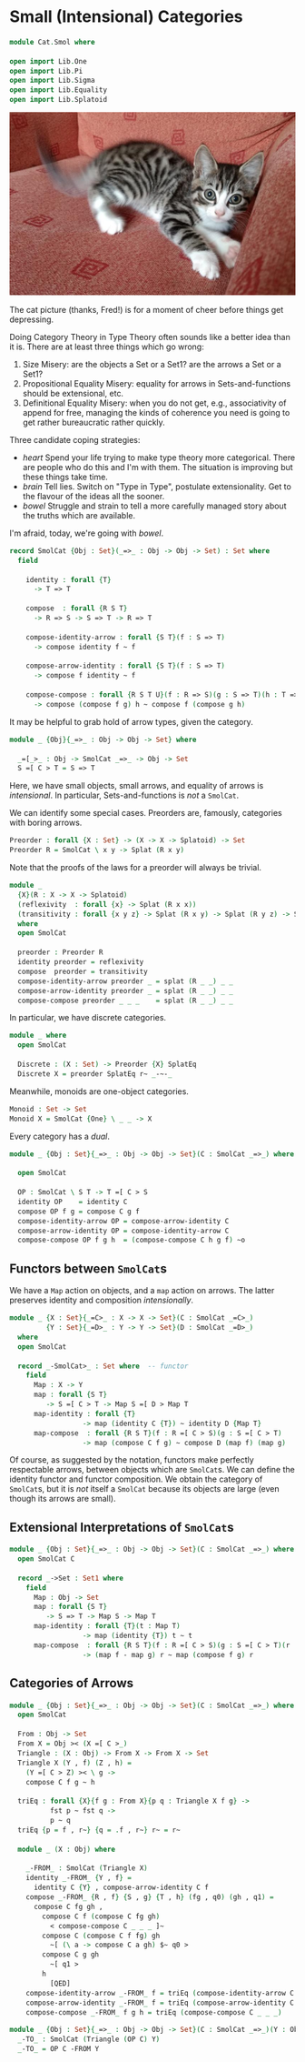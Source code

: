 Small (Intensional) Categories
==============================

```agda
module Cat.Smol where

open import Lib.One
open import Lib.Pi
open import Lib.Sigma
open import Lib.Equality
open import Lib.Splatoid
```

![A smol cat](../CS410-19/Lec/pomeloSmol.jpg?raw=true)

The cat picture (thanks, Fred!) is for a moment of cheer before things get depressing.

Doing Category Theory in Type Theory often sounds like a better idea than it
is. There are at least three things which go wrong:

1. Size Misery: are the objects a Set or a Set1? are the arrows a Set or a Set1?
2. Propositional Equality Misery: equality for arrows in Sets-and-functions should be extensional, etc.
3. Definitional Equality Misery: when you do not get, e.g., associativity of append for free, managing the kinds of coherence you need is going to get rather bureaucratic rather quickly.

Three candidate coping strategies:

* *heart* Spend your life trying to make type theory more categorical. There are people who do this and I'm with them. The situation is improving but these things take time.
* *brain* Tell lies. Switch on "Type in Type", postulate extensionality. Get to the flavour of the ideas all the sooner.
* *bowel* Struggle and strain to tell a more carefully managed story about the truths which are available.

I'm afraid, today, we're going with *bowel*.

```agda
record SmolCat {Obj : Set}(_=>_ : Obj -> Obj -> Set) : Set where
  field

    identity : forall {T}
      -> T => T

    compose  : forall {R S T}
      -> R => S -> S => T -> R => T

    compose-identity-arrow : forall {S T}(f : S => T)
      -> compose identity f ~ f

    compose-arrow-identity : forall {S T}(f : S => T)
      -> compose f identity ~ f

    compose-compose : forall {R S T U}(f : R => S)(g : S => T)(h : T => U)
      -> compose (compose f g) h ~ compose f (compose g h)
```

It may be helpful to grab hold of arrow types, given the category.

```agda
module _ {Obj}{_=>_ : Obj -> Obj -> Set} where

  _=[_>_ : Obj -> SmolCat _=>_ -> Obj -> Set
  S =[ C > T = S => T
```

Here, we have small objects, small arrows, and equality of arrows
is *intensional*. In particular, Sets-and-functions is *not* a `SmolCat`.

We can identify some special cases. Preorders are, famously, categories
with boring arrows.

```agda
Preorder : forall {X : Set} -> (X -> X -> Splatoid) -> Set
Preorder R = SmolCat \ x y -> Splat (R x y)
```

Note that the proofs of the laws for a preorder will always be trivial.

```agda
module _
  {X}(R : X -> X -> Splatoid)
  (reflexivity  : forall {x} -> Splat (R x x))
  (transitivity : forall {x y z} -> Splat (R x y) -> Splat (R y z) -> Splat (R x z))
  where
  open SmolCat
  
  preorder : Preorder R
  identity preorder = reflexivity
  compose  preorder = transitivity
  compose-identity-arrow preorder _ = splat (R _ _) _ _
  compose-arrow-identity preorder _ = splat (R _ _) _ _
  compose-compose preorder _ _ _    = splat (R _ _) _ _
```

In particular, we have discrete categories.

```agda
module _ where
  open SmolCat
  
  Discrete : (X : Set) -> Preorder {X} SplatEq
  Discrete X = preorder SplatEq r~ _-~-_
```

Meanwhile, monoids are one-object categories.

```agda
Monoid : Set -> Set
Monoid X = SmolCat {One} \ _ _ -> X
```

Every category has a *dual*.

```agda
module _ {Obj : Set}{_=>_ : Obj -> Obj -> Set}(C : SmolCat _=>_) where

  open SmolCat

  OP : SmolCat \ S T -> T =[ C > S
  identity OP    = identity C
  compose OP f g = compose C g f
  compose-identity-arrow OP = compose-arrow-identity C
  compose-arrow-identity OP = compose-identity-arrow C
  compose-compose OP f g h  = (compose-compose C h g f) ~o
```


Functors between `SmolCat`s
---------------------------

We have a `Map` action on objects, and a `map` action on arrows.
The latter preserves identity and composition *intensionally*.

```agda
module _ {X : Set}{_=C>_ : X -> X -> Set}(C : SmolCat _=C>_)
         {Y : Set}{_=D>_ : Y -> Y -> Set}(D : SmolCat _=D>_)
  where
  open SmolCat

  record _-SmolCat>_ : Set where  -- functor
    field
      Map : X -> Y
      map : forall {S T}
         -> S =[ C > T -> Map S =[ D > Map T
      map-identity : forall {T}
                  -> map (identity C {T}) ~ identity D {Map T}
      map-compose  : forall {R S T}(f : R =[ C > S)(g : S =[ C > T)
                  -> map (compose C f g) ~ compose D (map f) (map g)
```

Of course, as suggested by the notation, functors make perfectly
respectable arrows, between objects which are `SmolCat`s. We can
define the identity functor and functor composition. We obtain
the category of `SmolCat`s, but it is *not* itself a `SmolCat`
because its objects are large (even though its arrows are
small).


Extensional Interpretations of `SmolCat`s
-----------------------------------------

```agda
module _ {Obj : Set}{_=>_ : Obj -> Obj -> Set}(C : SmolCat _=>_) where
  open SmolCat C

  record _->Set : Set1 where
    field
      Map : Obj -> Set
      map : forall {S T}
         -> S => T -> Map S -> Map T
      map-identity : forall {T}(t : Map T)
                  -> map (identity {T}) t ~ t
      map-compose  : forall {R S T}(f : R =[ C > S)(g : S =[ C > T)(r : Map R)
                  -> (map f - map g) r ~ map (compose f g) r
```


Categories of Arrows
--------------------

```agda
module _ {Obj : Set}{_=>_ : Obj -> Obj -> Set}(C : SmolCat _=>_) where
  open SmolCat

  From : Obj -> Set
  From X = Obj >< (X =[ C >_)
  Triangle : (X : Obj) -> From X -> From X -> Set
  Triangle X (Y , f) (Z , h) =
    (Y =[ C > Z) >< \ g ->
    compose C f g ~ h

  triEq : forall {X}{f g : From X}{p q : Triangle X f g} ->
          fst p ~ fst q ->
          p ~ q
  triEq {p = f , r~} {q = .f , r~} r~ = r~

  module _ (X : Obj) where

    _-FROM_ : SmolCat (Triangle X)
    identity _-FROM_ {Y , f} =
      identity C {Y} , compose-arrow-identity C f
    compose _-FROM_ {R , f} {S , g} {T , h} (fg , q0) (gh , q1) =
      compose C fg gh , 
        compose C f (compose C fg gh)
          < compose-compose C _ _ _ ]~
        compose C (compose C f fg) gh
          ~[ (\ a -> compose C a gh) $~ q0 >
        compose C g gh
          ~[ q1 >
        h
          [QED]
    compose-identity-arrow _-FROM_ f = triEq (compose-identity-arrow C _)
    compose-arrow-identity _-FROM_ f = triEq (compose-arrow-identity C _)
    compose-compose _-FROM_ f g h = triEq (compose-compose C _ _ _)
```

```agda
module _ {Obj : Set}{_=>_ : Obj -> Obj -> Set}(C : SmolCat _=>_)(Y : Obj) where
  _-TO_ : SmolCat (Triangle (OP C) Y)
  _-TO_ = OP C -FROM Y
```
